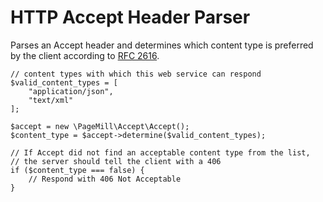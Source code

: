 # HTTP Accept Header Parser

Parses an Accept header and determines which content type is preferred by the
client according to [RFC 2616](https://www.w3.org/Protocols/rfc2616/rfc2616-sec14.html).

```
// content types with which this web service can respond
$valid_content_types = [
    "application/json",
    "text/xml"
];

$accept = new \PageMill\Accept\Accept();
$content_type = $accept->determine($valid_content_types);

// If Accept did not find an acceptable content type from the list,
// the server should tell the client with a 406
if ($content_type === false) {
    // Respond with 406 Not Acceptable
}
```
